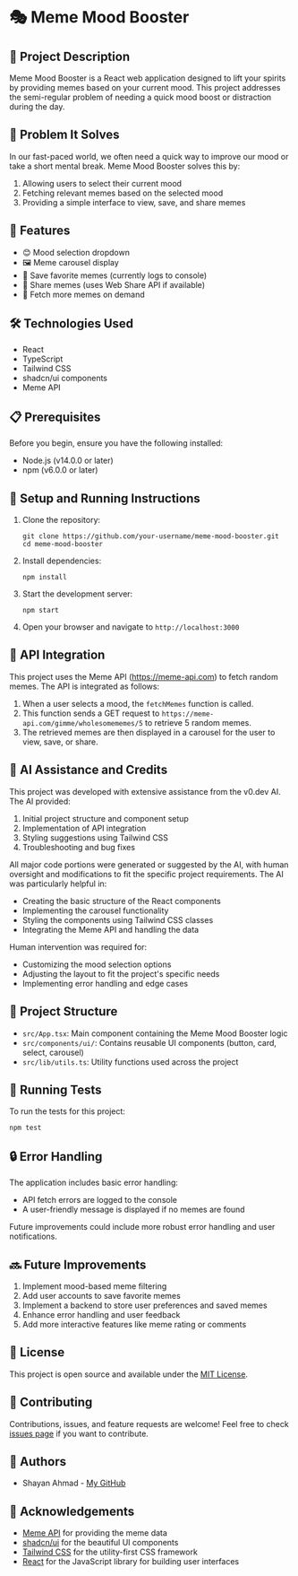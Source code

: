 # 🎭 Meme Mood Booster

## 📖 Project Description

Meme Mood Booster is a React web application designed to lift your spirits by providing memes based on your current mood. This project addresses the semi-regular problem of needing a quick mood boost or distraction during the day.

## 🎯 Problem It Solves

In our fast-paced world, we often need a quick way to improve our mood or take a short mental break. Meme Mood Booster solves this by:

1. Allowing users to select their current mood
2. Fetching relevant memes based on the selected mood
3. Providing a simple interface to view, save, and share memes

## 🚀 Features

- 😊 Mood selection dropdown
- 🖼️ Meme carousel display
- 💾 Save favorite memes (currently logs to console)
- 🔗 Share memes (uses Web Share API if available)
- 🔄 Fetch more memes on demand

## 🛠️ Technologies Used

- React
- TypeScript
- Tailwind CSS
- shadcn/ui components
- Meme API

## 📋 Prerequisites

Before you begin, ensure you have the following installed:

- Node.js (v14.0.0 or later)
- npm (v6.0.0 or later)

## 🔧 Setup and Running Instructions

1. Clone the repository:

   ```
   git clone https://github.com/your-username/meme-mood-booster.git
   cd meme-mood-booster
   ```

2. Install dependencies:

   ```
   npm install
   ```

3. Start the development server:

   ```
   npm start
   ```

4. Open your browser and navigate to `http://localhost:3000`

## 🔌 API Integration

This project uses the Meme API (https://meme-api.com) to fetch random memes. The API is integrated as follows:

1. When a user selects a mood, the `fetchMemes` function is called.
2. This function sends a GET request to `https://meme-api.com/gimme/wholesomememes/5` to retrieve 5 random memes.
3. The retrieved memes are then displayed in a carousel for the user to view, save, or share.

## 🤖 AI Assistance and Credits

This project was developed with extensive assistance from the v0.dev AI. The AI provided:

1. Initial project structure and component setup
2. Implementation of API integration
3. Styling suggestions using Tailwind CSS
4. Troubleshooting and bug fixes

All major code portions were generated or suggested by the AI, with human oversight and modifications to fit the specific project requirements. The AI was particularly helpful in:

- Creating the basic structure of the React components
- Implementing the carousel functionality
- Styling the components using Tailwind CSS classes
- Integrating the Meme API and handling the data

Human intervention was required for:

- Customizing the mood selection options
- Adjusting the layout to fit the project's specific needs
- Implementing error handling and edge cases

## 📁 Project Structure

- `src/App.tsx`: Main component containing the Meme Mood Booster logic
- `src/components/ui/`: Contains reusable UI components (button, card, select, carousel)
- `src/lib/utils.ts`: Utility functions used across the project

## 🧪 Running Tests

To run the tests for this project:

```
npm test
```

## 🔒 Error Handling

The application includes basic error handling:

- API fetch errors are logged to the console
- A user-friendly message is displayed if no memes are found

Future improvements could include more robust error handling and user notifications.

## 🔜 Future Improvements

1. Implement mood-based meme filtering
2. Add user accounts to save favorite memes
3. Implement a backend to store user preferences and saved memes
4. Enhance error handling and user feedback
5. Add more interactive features like meme rating or comments

## 📄 License

This project is open source and available under the [MIT License](LICENSE).

## 🤝 Contributing

Contributions, issues, and feature requests are welcome! Feel free to check [issues page](https://github.com/your-username/meme-mood-booster/issues) if you want to contribute.

## 👥 Authors

- Shayan Ahmad - [My GitHub](https://github.com/shayanahmad7)

## 🙏 Acknowledgements

- [Meme API](https://meme-api.com) for providing the meme data
- [shadcn/ui](https://ui.shadcn.com/) for the beautiful UI components
- [Tailwind CSS](https://tailwindcss.com/) for the utility-first CSS framework
- [React](https://reactjs.org/) for the JavaScript library for building user interfaces
